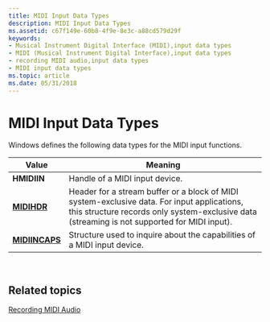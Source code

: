 ```yaml
---
title: MIDI Input Data Types
description: MIDI Input Data Types
ms.assetid: c67f149e-60b8-4f9e-8e3c-a88cd579d29f
keywords:
- Musical Instrument Digital Interface (MIDI),input data types
- MIDI (Musical Instrument Digital Interface),input data types
- recording MIDI audio,input data types
- MIDI input data types
ms.topic: article
ms.date: 05/31/2018
---
```


# MIDI Input Data Types

Windows defines the following data types for the MIDI input functions.



| Value                            | Meaning                                                                                                                                                                                     |
|----------------------------------|---------------------------------------------------------------------------------------------------------------------------------------------------------------------------------------------|
| **HMIDIIN**                      | Handle of a MIDI input device.                                                                                                                                                              |
| [**MIDIHDR**](https://msdn.microsoft.com/en-us/library/Dd798449(v=VS.85).aspx)       | Header for a stream buffer or a block of MIDI system-exclusive data. For input applications, this structure records only system-exclusive data (streaming is not supported for MIDI input). |
| [**MIDIINCAPS**](https://msdn.microsoft.com/en-us/library/Dd798451(v=VS.85).aspx) | Structure used to inquire about the capabilities of a MIDI input device.                                                                                                                    |



 

## Related topics

<dl> <dt>

[Recording MIDI Audio](recording-midi-audio.md)
</dt> </dl>

 

 





